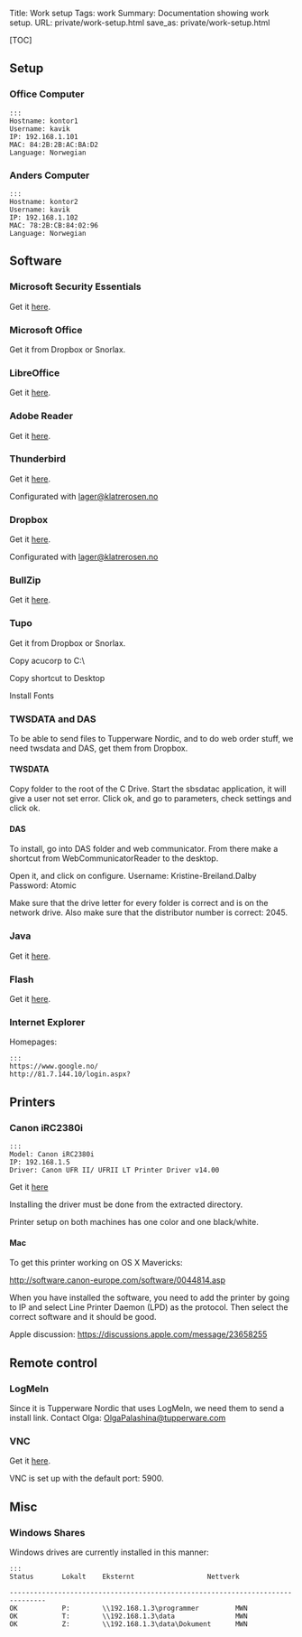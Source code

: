 Title: Work setup
Tags: work
Summary: Documentation showing work setup.
URL: private/work-setup.html
save_as: private/work-setup.html

[TOC]

## Setup

### Office Computer

    :::
    Hostname: kontor1
    Username: kavik
    IP: 192.168.1.101
    MAC: 84:2B:2B:AC:BA:D2
    Language: Norwegian

### Anders Computer

    :::
    Hostname: kontor2
    Username: kavik
    IP: 192.168.1.102
    MAC: 78:2B:CB:84:02:96
    Language: Norwegian

## Software

### Microsoft Security Essentials
Get it [here](http://windows.microsoft.com/nb-no/windows/security-essentials-download).

### Microsoft Office
Get it from Dropbox or Snorlax.

### LibreOffice
Get it [here](http://www.libreoffice.org/download/libreoffice-fresh/).

### Adobe Reader
Get it [here](http://get.adobe.com/reader/otherversions/).

### Thunderbird
Get it [here](http://www.mozilla.org/en-US/thunderbird/).

Configurated with lager@klatrerosen.no

### Dropbox
Get it [here](https://www.dropbox.com/install).

Configurated with lager@klatrerosen.no

### BullZip
Get it [here](http://www.bullzip.com/products/pdf/download.php).

### Tupo
Get it from Dropbox or Snorlax.

Copy acucorp to C:\

Copy shortcut to Desktop 

Install Fonts

### TWSDATA and DAS
To be able to send files to Tupperware Nordic, and to do web order stuff, we need twsdata and DAS, get them from Dropbox.

#### TWSDATA
Copy folder to the root of the C Drive.
Start the sbsdatac application, it will give a user not set error. 
Click ok, and go to parameters, check settings and click ok.

#### DAS
To install, go into DAS folder and web communicator. From there make a shortcut from WebCommunicatorReader to the desktop.

Open it, and click on configure.
Username: Kristine-Breiland.Dalby
Password: Atomic

Make sure that the drive letter for every folder is correct and is on the network drive.
Also make sure that the distributor number is correct: 2045.


### Java
Get it [here](http://java.com/en/download/manual.jsp).

### Flash
Get it [here](http://get.adobe.com/flashplayer/otherversions/).

### Internet Explorer
Homepages:
    
    :::
    https://www.google.no/
    http://81.7.144.10/login.aspx?

## Printers

### Canon iRC2380i

    :::
    Model: Canon iRC2380i
    IP: 192.168.1.5
    Driver: Canon UFR II/ UFRII LT Printer Driver v14.00

Get it [here](http://software.canon-europe.com/software/0043699_0010555.asp?model=)

Installing the driver must be done from the extracted directory.

Printer setup on both machines has one color and one black/white.

#### Mac
To get this printer working on OS X Mavericks:

http://software.canon-europe.com/software/0044814.asp

When you have installed the software, you need to add the printer by going to IP and select Line Printer Daemon (LPD) as the protocol. Then select the correct software and it should be good.

Apple discussion: https://discussions.apple.com/message/23658255

## Remote control

### LogMeIn
Since it is Tupperware Nordic that uses LogMeIn, we need them to send a install link.
Contact Olga: OlgaPalashina@tupperware.com

### VNC
Get it [here](http://www.tightvnc.com/download.php).

VNC is set up with the default port: 5900.

## Misc

### Windows Shares
Windows drives are currently installed in this manner:

    :::
    Status       Lokalt    Eksternt                  Nettverk

    -------------------------------------------------------------------------------
    OK           P:        \\192.168.1.3\programmer         MWN
    OK           T:        \\192.168.1.3\data               MWN
    OK           Z:        \\192.168.1.3\data\Dokument      MWN

